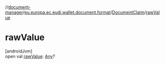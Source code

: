 //[document-manager](../../../index.md)/[eu.europa.ec.eudi.wallet.document.format](../index.md)/[DocumentClaim](index.md)/[rawValue](raw-value.md)

# rawValue

[androidJvm]\
open
val [rawValue](raw-value.md): [Any](https://kotlinlang.org/api/latest/jvm/stdlib/kotlin/-any/index.html)?
